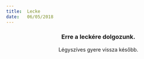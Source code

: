 ```yaml
---
title:  Lecke
date:   06/05/2018
---
```


### <center>Erre a leckére dolgozunk.</center>
<center>Légyszíves gyere vissza később.</center>